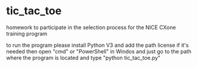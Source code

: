 # tic_tac_toe
homework to participate in the selection process for the NICE CXone training program

to run the program please install Python V3 and add the path license if it's needed
then open "cmd" or "PowerShell" in Windos and just go to the path where the program is located 
and type "python tic_tac_toe.py" 
